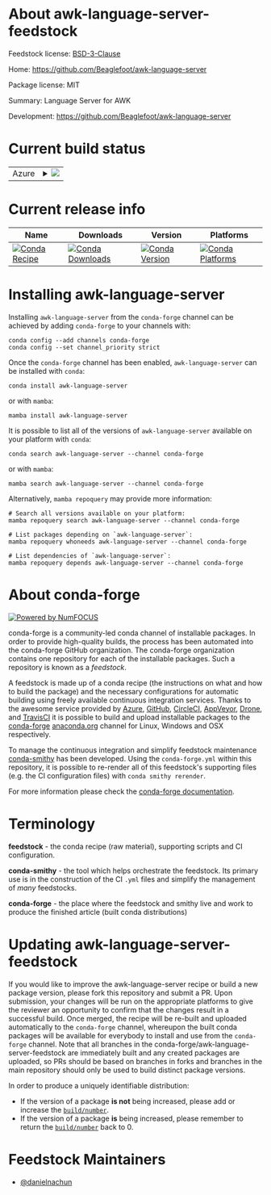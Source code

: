 About awk-language-server-feedstock
===================================

Feedstock license: [BSD-3-Clause](https://github.com/conda-forge/awk-language-server-feedstock/blob/main/LICENSE.txt)

Home: https://github.com/Beaglefoot/awk-language-server

Package license: MIT

Summary: Language Server for AWK

Development: https://github.com/Beaglefoot/awk-language-server

Current build status
====================


<table>
    
  <tr>
    <td>Azure</td>
    <td>
      <details>
        <summary>
          <a href="https://dev.azure.com/conda-forge/feedstock-builds/_build/latest?definitionId=25009&branchName=main">
            <img src="https://dev.azure.com/conda-forge/feedstock-builds/_apis/build/status/awk-language-server-feedstock?branchName=main">
          </a>
        </summary>
        <table>
          <thead><tr><th>Variant</th><th>Status</th></tr></thead>
          <tbody><tr>
              <td>linux_64_nodejs20</td>
              <td>
                <a href="https://dev.azure.com/conda-forge/feedstock-builds/_build/latest?definitionId=25009&branchName=main">
                  <img src="https://dev.azure.com/conda-forge/feedstock-builds/_apis/build/status/awk-language-server-feedstock?branchName=main&jobName=linux&configuration=linux%20linux_64_nodejs20" alt="variant">
                </a>
              </td>
            </tr><tr>
              <td>linux_aarch64_nodejs20</td>
              <td>
                <a href="https://dev.azure.com/conda-forge/feedstock-builds/_build/latest?definitionId=25009&branchName=main">
                  <img src="https://dev.azure.com/conda-forge/feedstock-builds/_apis/build/status/awk-language-server-feedstock?branchName=main&jobName=linux&configuration=linux%20linux_aarch64_nodejs20" alt="variant">
                </a>
              </td>
            </tr><tr>
              <td>linux_ppc64le_nodejs20</td>
              <td>
                <a href="https://dev.azure.com/conda-forge/feedstock-builds/_build/latest?definitionId=25009&branchName=main">
                  <img src="https://dev.azure.com/conda-forge/feedstock-builds/_apis/build/status/awk-language-server-feedstock?branchName=main&jobName=linux&configuration=linux%20linux_ppc64le_nodejs20" alt="variant">
                </a>
              </td>
            </tr><tr>
              <td>osx_64_nodejs20</td>
              <td>
                <a href="https://dev.azure.com/conda-forge/feedstock-builds/_build/latest?definitionId=25009&branchName=main">
                  <img src="https://dev.azure.com/conda-forge/feedstock-builds/_apis/build/status/awk-language-server-feedstock?branchName=main&jobName=osx&configuration=osx%20osx_64_nodejs20" alt="variant">
                </a>
              </td>
            </tr><tr>
              <td>osx_arm64_nodejs20</td>
              <td>
                <a href="https://dev.azure.com/conda-forge/feedstock-builds/_build/latest?definitionId=25009&branchName=main">
                  <img src="https://dev.azure.com/conda-forge/feedstock-builds/_apis/build/status/awk-language-server-feedstock?branchName=main&jobName=osx&configuration=osx%20osx_arm64_nodejs20" alt="variant">
                </a>
              </td>
            </tr>
          </tbody>
        </table>
      </details>
    </td>
  </tr>
</table>

Current release info
====================

| Name | Downloads | Version | Platforms |
| --- | --- | --- | --- |
| [![Conda Recipe](https://img.shields.io/badge/recipe-awk--language--server-green.svg)](https://anaconda.org/conda-forge/awk-language-server) | [![Conda Downloads](https://img.shields.io/conda/dn/conda-forge/awk-language-server.svg)](https://anaconda.org/conda-forge/awk-language-server) | [![Conda Version](https://img.shields.io/conda/vn/conda-forge/awk-language-server.svg)](https://anaconda.org/conda-forge/awk-language-server) | [![Conda Platforms](https://img.shields.io/conda/pn/conda-forge/awk-language-server.svg)](https://anaconda.org/conda-forge/awk-language-server) |

Installing awk-language-server
==============================

Installing `awk-language-server` from the `conda-forge` channel can be achieved by adding `conda-forge` to your channels with:

```
conda config --add channels conda-forge
conda config --set channel_priority strict
```

Once the `conda-forge` channel has been enabled, `awk-language-server` can be installed with `conda`:

```
conda install awk-language-server
```

or with `mamba`:

```
mamba install awk-language-server
```

It is possible to list all of the versions of `awk-language-server` available on your platform with `conda`:

```
conda search awk-language-server --channel conda-forge
```

or with `mamba`:

```
mamba search awk-language-server --channel conda-forge
```

Alternatively, `mamba repoquery` may provide more information:

```
# Search all versions available on your platform:
mamba repoquery search awk-language-server --channel conda-forge

# List packages depending on `awk-language-server`:
mamba repoquery whoneeds awk-language-server --channel conda-forge

# List dependencies of `awk-language-server`:
mamba repoquery depends awk-language-server --channel conda-forge
```


About conda-forge
=================

[![Powered by
NumFOCUS](https://img.shields.io/badge/powered%20by-NumFOCUS-orange.svg?style=flat&colorA=E1523D&colorB=007D8A)](https://numfocus.org)

conda-forge is a community-led conda channel of installable packages.
In order to provide high-quality builds, the process has been automated into the
conda-forge GitHub organization. The conda-forge organization contains one repository
for each of the installable packages. Such a repository is known as a *feedstock*.

A feedstock is made up of a conda recipe (the instructions on what and how to build
the package) and the necessary configurations for automatic building using freely
available continuous integration services. Thanks to the awesome service provided by
[Azure](https://azure.microsoft.com/en-us/services/devops/), [GitHub](https://github.com/),
[CircleCI](https://circleci.com/), [AppVeyor](https://www.appveyor.com/),
[Drone](https://cloud.drone.io/welcome), and [TravisCI](https://travis-ci.com/)
it is possible to build and upload installable packages to the
[conda-forge](https://anaconda.org/conda-forge) [anaconda.org](https://anaconda.org/)
channel for Linux, Windows and OSX respectively.

To manage the continuous integration and simplify feedstock maintenance
[conda-smithy](https://github.com/conda-forge/conda-smithy) has been developed.
Using the ``conda-forge.yml`` within this repository, it is possible to re-render all of
this feedstock's supporting files (e.g. the CI configuration files) with ``conda smithy rerender``.

For more information please check the [conda-forge documentation](https://conda-forge.org/docs/).

Terminology
===========

**feedstock** - the conda recipe (raw material), supporting scripts and CI configuration.

**conda-smithy** - the tool which helps orchestrate the feedstock.
                   Its primary use is in the construction of the CI ``.yml`` files
                   and simplify the management of *many* feedstocks.

**conda-forge** - the place where the feedstock and smithy live and work to
                  produce the finished article (built conda distributions)


Updating awk-language-server-feedstock
======================================

If you would like to improve the awk-language-server recipe or build a new
package version, please fork this repository and submit a PR. Upon submission,
your changes will be run on the appropriate platforms to give the reviewer an
opportunity to confirm that the changes result in a successful build. Once
merged, the recipe will be re-built and uploaded automatically to the
`conda-forge` channel, whereupon the built conda packages will be available for
everybody to install and use from the `conda-forge` channel.
Note that all branches in the conda-forge/awk-language-server-feedstock are
immediately built and any created packages are uploaded, so PRs should be based
on branches in forks and branches in the main repository should only be used to
build distinct package versions.

In order to produce a uniquely identifiable distribution:
 * If the version of a package **is not** being increased, please add or increase
   the [``build/number``](https://docs.conda.io/projects/conda-build/en/latest/resources/define-metadata.html#build-number-and-string).
 * If the version of a package **is** being increased, please remember to return
   the [``build/number``](https://docs.conda.io/projects/conda-build/en/latest/resources/define-metadata.html#build-number-and-string)
   back to 0.

Feedstock Maintainers
=====================

* [@danielnachun](https://github.com/danielnachun/)

